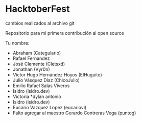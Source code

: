 # HacktoberFest

cambios realizados al archivo git

Repositorio para mi primera contribución al open source

Tu nombre:

* Abraham (Categulario)
* Rafael Fernandez
* José Clemente (Cletsxd)
* Jonathan (Vyr0n)
* Víctor Hugo Hernández Hoyos (ElHuguito)
* Julio Vásquez Díaz (ChicoJulio)
* Emilio Rafael Salas Viveros 
* Isidro (isidro.dev)
* Victoria
*dylan antonio
* Isidro (isidro.dev)
* Eucario Vazquez Lopez (eucariovl)
* Falto agregar al maestro Gerardo Contreras Vega (puntog)

